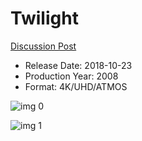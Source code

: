 # Twilight

[Discussion Post](https://www.avsforum.com/threads/bass-eq-for-filtered-movies.2995212/post-57019920)

* Release Date: 2018-10-23
* Production Year: 2008
* Format: 4K/UHD/ATMOS

![img 0](https://i.imgur.com/IOGJmVo.jpg)

![img 1](https://i.imgur.com/0PlIjC0.jpg)

